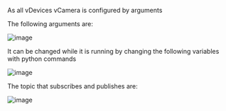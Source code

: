 As all vDevices vCamera is configured by arguments 

The following arguments are:

![image](https://github.com/gmvrachatis/vDevices/assets/66122405/e2eb63a9-e526-4d37-a0b1-24e1455dccbe)


It can be changed while it is running by changing the following variables with python commands

![image](https://github.com/gmvrachatis/vDevices/assets/66122405/8947b066-2bd3-4e34-b593-dd7924618b52)


The topic that subscribes and publishes are:

![image](https://github.com/gmvrachatis/vDevices/assets/66122405/92934403-372e-4969-b5f0-f0cd915dba9d)





